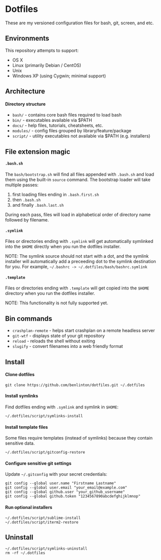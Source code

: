 # Dotfiles

These are my versioned configuration files for bash, git, screen, and etc.


## Environments

This repository attempts to support:

* OS X
* Linux (primarily Debian / CentOS)
* Unix
* Windows XP (using Cygwin; minimal support)


## Architecture

#### Directory structure

* `bash/` - contains core bash files required to load bash
* `bin/` - executables available via $PATH
* `docs/` - help files, tutorials, cheatsheets, etc.
* `modules/` - config files grouped by library/feature/package
* `script/` - utility executables not available via $PATH (e.g. installers)


## File extension magic

#### `.bash.sh`

The `bash/bootstrap.sh` will find all files appended with `.bash.sh` and load
them using the built-in `source` command. The bootstrap loader will take
multiple passes:

1. first loading files ending in `.bash.first.sh`
2. then `.bash.sh`
3. and finally `.bash.last.sh`

During each pass, files will load in alphabetical order of directory name
followed by filename.

#### `.symlink`

Files or directories ending with `.symlink` will get automatically symlinked
into the `$HOME` directly when you run the dotfiles installer.

NOTE: The symlink source should not start with a dot, and the symlink installer
will automatically add a preceeding dot to the symlink destination for you. For
example, `~/.bashrc -> ~/.dotfiles/bash/bashrc.symlink`

#### `.template`

Files or directories ending with `.template` will get copied into the `$HOME`
directory when you run the dotfiles installer.

NOTE: This functionality is not fully supported yet.


## Bin commands

* `crashplan-remote` - helps start crashplan on a remote headless server
* `git-wtf` - displays state of your git repository
* `reload` - reloads the shell without exiting
* `slugify` - convert filenames into a web friendly format


## Install

#### Clone dotfiles

    git clone https://github.com/benlinton/dotfiles.git ~/.dotfiles

#### Install symlinks

Find dotfiles ending with `.symlink` and symlink in `$HOME`:

    ~/.dotfiles/script/symlinks-install

#### Install template files

Some files require templates (instead of symlinks) because they contain
sensitive data.

    ~/.dotfiles/script/gitconfig-restore

#### Configure sensitive git settings

Update `~/.gitconfig` with your secret credentials:

    git config --global user.name "Firstname Lastname"
    git config --global user.email "your_email@example.com"
    git config --global github.user "your_github_username"
    git config --global github.token "1234567890abcdefghijklmnop"

#### Run optional installers

    ~/.dotfiles/script/sublime-install
    ~/.dotfiles/script/iterm2-restore


## Uninstall

    ~/.dotfiles/script/symlinks-uninstall
    rm -rf ~/.dotfiles

